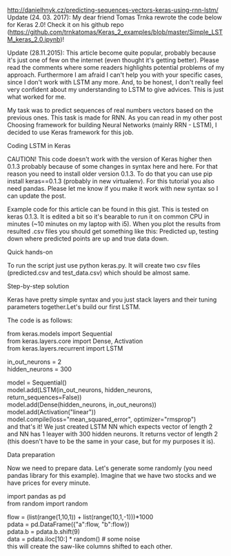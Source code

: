 http://danielhnyk.cz/predicting-sequences-vectors-keras-using-rnn-lstm/
Update (24. 03. 2017): My dear friend Tomas Trnka rewrote the code below for Keras 2.0! Check it on his github repo (https://github.com/trnkatomas/Keras_2_examples/blob/master/Simple_LSTM_keras_2.0.ipynb)!

Update (28.11.2015): This article become quite popular, probably because it's just one of few on the internet (even thought it's getting better). Please read the comments where some readers highlights potential problems of my approach. Furthermore I am afraid I can't help you with your specific cases, since I don't work with LSTM any more. And, to be honest, I don't really feel very confident about my understanding to LSTM to give advices. This is just what worked for me.

My task was to predict sequences of real numbers vectors based on the previous ones. This task is made for RNN. As you can read in my other post Choosing framework for building Neural Networks (mainly RRN - LSTM), I decided to use Keras framework for this job.

Coding LSTM in Keras

CAUTION! This code doesn't work with the version of Keras higher then 0.1.3 probably because of some changes in syntax here and here. For that reason you need to install older version 0.1.3. To do that you can use pip install keras==0.1.3 (probably in new virtualenv). For this tutorial you also need pandas. Please let me know if you make it work with new syntax so I can update the post.

Example code for this article can be found in this gist. This is tested on keras 0.1.3. It is edited a bit so it's bearable to run it on common CPU in minutes (~10 minutes on my laptop with i5). When you plot the results from resulted .csv files you should get something like this: 
Predicted up, testing down where predicted points are up and true data down.

Quick hands-on

To run the script just use python keras.py. It will create two csv files (predicted.csv and test_data.csv) which should be almost same.

Step-by-step solution

Keras have pretty simple syntax and you just stack layers and their tuning parameters together.Let's build our first LSTM.

The code is as follows:

from keras.models import Sequential  
from keras.layers.core import Dense, Activation  
from keras.layers.recurrent import LSTM

in_out_neurons = 2  
hidden_neurons = 300

model = Sequential()  
model.add(LSTM(in_out_neurons, hidden_neurons, return_sequences=False))  
model.add(Dense(hidden_neurons, in_out_neurons))  
model.add(Activation("linear"))  
model.compile(loss="mean_squared_error", optimizer="rmsprop")  
and that's it! We just created LSTM NN which expects vector of length 2 and NN has 1 leayer with 300 hidden neurons. It returns vector of length 2 (this doesn't have to be the same in your case, but for my purposes it is).

Data preparation

Now we need to prepare data. Let's generate some randomly (you need pandas library for this example). Imagine that we have two stocks and we have prices for every minute.

import pandas as pd  
from random import random

flow = (list(range(1,10,1)) + list(range(10,1,-1)))*1000  
pdata = pd.DataFrame({"a":flow, "b":flow})  
pdata.b = pdata.b.shift(9)  
data = pdata.iloc[10:] * random()  # some noise  
this will create the saw-like columns shifted to each other.